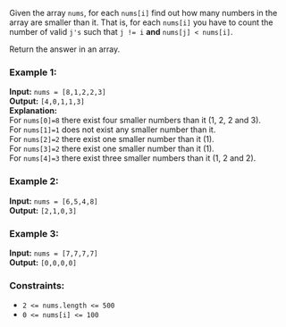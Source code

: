 Given the array `nums`, for each `nums[i]` find out how many numbers in the array are smaller than it. That is, for each `nums[i]` you have to count the number of valid `j's` such that `j != i` **and** `nums[j] < nums[i]`.

Return the answer in an array.

### Example 1:

**Input:** `nums = [8,1,2,2,3]`  
**Output:** `[4,0,1,1,3]`  
**Explanation:**  
For `nums[0]=8` there exist four smaller numbers than it (1, 2, 2 and 3).  
For `nums[1]=1` does not exist any smaller number than it.  
For `nums[2]=2` there exist one smaller number than it (1).  
For `nums[3]=2` there exist one smaller number than it (1).  
For `nums[4]=3` there exist three smaller numbers than it (1, 2 and 2).

### Example 2:

**Input:** `nums = [6,5,4,8]`  
**Output:** `[2,1,0,3]`

### Example 3:

**Input:** `nums = [7,7,7,7]`  
**Output:** `[0,0,0,0]`

### Constraints:

- `2 <= nums.length <= 500`
- `0 <= nums[i] <= 100`

